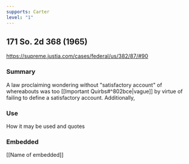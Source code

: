 ```yaml
---
supports: Carter
level: "1"
---
```

## 171 So. 2d 368 (1965)

https://supreme.justia.com/cases/federal/us/382/87/#90

### Summary

A law proclaiming wondering without "satisfactory account" of whereabouts was too [[Important Quirbs#^802bce|vague]] by virtue of failing to define a satisfactory account. Additionally, 

### Use

How it may be used and quotes

### Embedded

[[Name of embedded]]